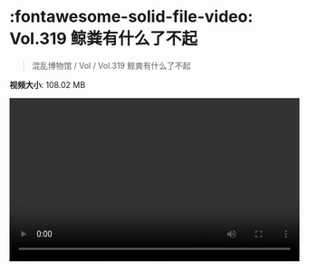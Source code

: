 # :fontawesome-solid-file-video: Vol.319 鲸粪有什么了不起

> 混乱博物馆 / Vol / Vol.319 鲸粪有什么了不起

**视频大小**: 108.02 MB

<video id="V-55268807725588b17a52b719191cde3a" width="512" height="288" preload="none" playsinline webkit-playsinline></video>